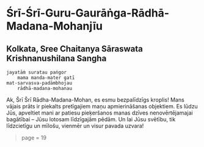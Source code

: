 # Śrī-Śrī-Guru-Gaurāṅga-Rādhā-Madana-Mohanjīu

## Kolkata, Sree Chaitanya Sāraswata Krishnanushilana Sangha

    jayatāṁ suratau paṅgor
        mama manda-mater gatī
    mat-sarvasva-padāmbhojau
        rādhā-madana-mohanau

Ak, Šrī Šrī Rādha-Madana-Mohan, es esmu bezpalīdzīgs kroplis! Mans vājais prāts ir piekalts pretīgajiem maņu apmierināšanas objektiem. Es lūdzu Jūs, apveltiet mani ar patiesu pieķeršanos manas dzīves nenovērtējamajai bagātībai – Jūsu lotosam līdzīgajām pēdām. Un lai Jūsu svētību, tik līdzcietīgu un mīlošu, vienmēr un visur pavada uzvara!


> page = 19
